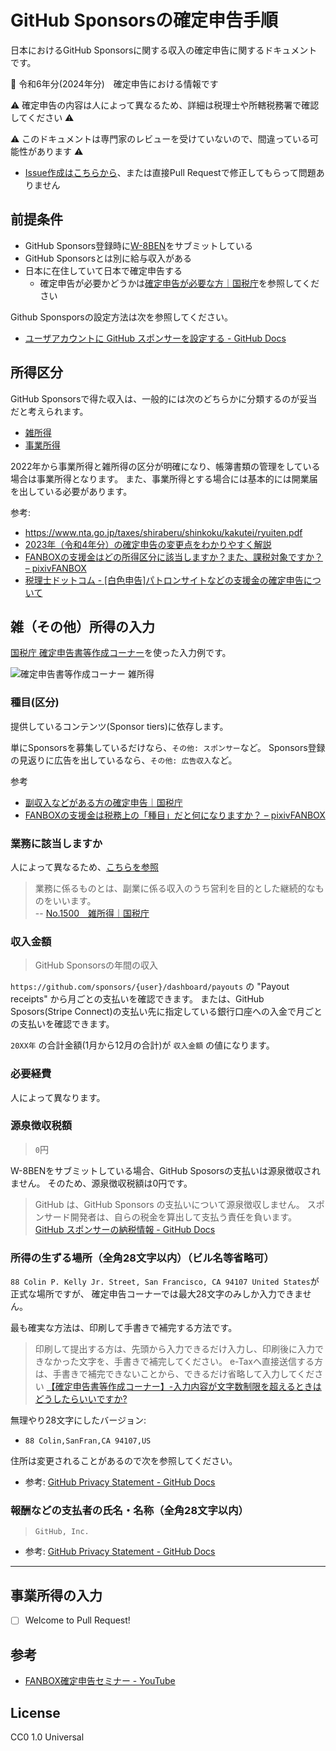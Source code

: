 # GitHub Sponsorsの確定申告手順

日本におけるGitHub Sponsorsに関する収入の確定申告に関するドキュメントです。

:memo: 令和6年分(2024年分) 確定申告における情報です

:warning: 確定申告の内容は人によって異なるため、詳細は税理士や所轄税務署で確認してください :warning:

:warning: このドキュメントは専門家のレビューを受けていないので、間違っている可能性があります :warning:

- [Issue作成はこちらから](https://github.com/azu/github-sponsors-tax/issues/new)、または直接Pull Requestで修正してもらって問題ありません

## 前提条件

- GitHub Sponsors登録時に[W-8BEN](https://www.irs.gov/pub/irs-pdf/iw8ben.pdf)をサブミットしている
- GitHub Sponsorsとは別に給与収入がある
- 日本に在住していて日本で確定申告する
  - 確定申告が必要かどうかは[確定申告が必要な方｜国税庁](https://www.nta.go.jp/taxes/shiraberu/shinkoku/tebiki2017/a/01/1_06.htm)を参照してください

Github Sponsporsの設定方法は次を参照してください。

- [ユーザアカウントに GitHub スポンサーを設定する - GitHub Docs](https://docs.github.com/ja/github/supporting-the-open-source-community-with-github-sponsors/setting-up-github-sponsors-for-your-user-account)

## 所得区分

GitHub Sponsorsで得た収入は、一般的には次のどちらかに分類するのが妥当だと考えられます。

- [雑所得](https://www.nta.go.jp/taxes/shiraberu/taxanswer/shotoku/1500.htm)
- [事業所得](https://www.nta.go.jp/taxes/shiraberu/taxanswer/shotoku/1350.htm)

2022年から事業所得と雑所得の区分が明確になり、帳簿書類の管理をしている場合は事業所得となります。
また、事業所得とする場合には基本的には開業届を出している必要があります。

参考:

- <https://www.nta.go.jp/taxes/shiraberu/shinkoku/kakutei/ryuiten.pdf>
- [2023年（令和4年分）の確定申告の変更点をわかりやすく解説](https://squareup.com/jp/ja/townsquare/changes-in-tax-declaration)
- [FANBOXの支援金はどの所得区分に該当しますか？また、課税対象ですか？ – pixivFANBOX](https://fanbox.pixiv.help/hc/ja/articles/900004208286-FANBOX%E3%81%AE%E6%94%AF%E6%8F%B4%E9%87%91%E3%81%AF%E3%81%A9%E3%81%AE%E6%89%80%E5%BE%97%E5%8C%BA%E5%88%86%E3%81%AB%E8%A9%B2%E5%BD%93%E3%81%97%E3%81%BE%E3%81%99%E3%81%8B-%E3%81%BE%E3%81%9F-%E8%AA%B2%E7%A8%8E%E5%AF%BE%E8%B1%A1%E3%81%A7%E3%81%99%E3%81%8B-)
- [税理士ドットコム - \[白色申告\]パトロンサイトなどの支援金の確定申告について](https://www.zeiri4.com/c_5/c_1059/q_58145/)

## 雑（その他）所得の入力

[国税庁 確定申告書等作成コーナー](https://www.keisan.nta.go.jp/kyoutu/ky/sm/top)を使った入力例です。

![確定申告書等作成コーナー 雑所得](docs/雑所得.png)

### 種目(区分)

提供しているコンテンツ(Sponsor tiers)に依存します。

単にSponsorsを募集しているだけなら、`その他: スポンサー`など。
Sponsors登録の見返りに広告を出しているなら、`その他: 広告収入`など。

参考

- [副収入などがある方の確定申告｜国税庁](https://www.nta.go.jp/taxes/shiraberu/shinkoku/kakutei/kakutei/fukugyo.htm)
- [FANBOXの支援金は税務上の「種目」だと何になりますか？ – pixivFANBOX](https://fanbox.pixiv.help/hc/ja/articles/900004208266-FANBOX%E3%81%AE%E6%94%AF%E6%8F%B4%E9%87%91%E3%81%AF%E7%A8%8E%E5%8B%99%E4%B8%8A%E3%81%AE-%E7%A8%AE%E7%9B%AE-%E3%81%A0%E3%81%A8%E4%BD%95%E3%81%AB%E3%81%AA%E3%82%8A%E3%81%BE%E3%81%99%E3%81%8B-)

### 業務に該当しますか

人によって異なるため、[こちらを参照](https://www.keisan.nta.go.jp/r2yokuaru/ocat2/ocat22/cid557.html)

> 業務に係るものとは、副業に係る収入のうち営利を目的とした継続的なものをいいます。  
> -- [No.1500 雑所得｜国税庁](https://www.nta.go.jp/taxes/shiraberu/taxanswer/shotoku/1500.htm)

### 収入金額

> GitHub Sponsorsの年間の収入

`https://github.com/sponsors/{user}/dashboard/payouts` の "Payout receipts" から月ごとの支払いを確認できます。
または、GitHub Sposors(Stripe Connect)の支払い先に指定している銀行口座への入金で月ごとの支払いを確認できます。

`20XX年` の合計金額(1月から12月の合計)が `収入金額` の値になります。

### 必要経費

人によって異なります。

### 源泉徴収税額

> `0`円

W-8BENをサブミットしている場合、GitHub Sposorsの支払いは源泉徴収されません。
そのため、源泉徴収税額は0円です。

> GitHub は、GitHub Sponsors の支払いについて源泉徴収しません。 スポンサード開発者は、自らの税金を算出して支払う責任を負います。  
> [GitHub スポンサーの納税情報 - GitHub Docs](https://docs.github.com/ja/sponsors/receiving-sponsorships-through-github-sponsors/tax-information-for-github-sponsors)

### 所得の生ずる場所（全角28文字以内）（ビル名等省略可）

`88 Colin P. Kelly Jr. Street, San Francisco, CA 94107 United States`が正式な場所ですが、
確定申告コーナーでは最大28文字のみしか入力できません。

最も確実な方法は、印刷して手書きで補完する方法です。

> 印刷して提出する方は、先頭から入力できるだけ入力し、印刷後に入力できなかった文字を、手書きで補完してください。
> e-Taxへ直接送信する方は、手書きで補完できないことから、できるだけ省略して入力してください
> [【確定申告書等作成コーナー】-入力内容が文字数制限を超えるときはどうしたらいいですか?](https://www.keisan.nta.go.jp/r1yokuaru/cat1/cat13/cat131/cid094.html)

無理やり28文字にしたバージョン:

- `88 Colin,SanFran,CA 94107,US`

住所は変更されることがあるので次を参照してください。

- 参考: [GitHub Privacy Statement - GitHub Docs](https://docs.github.com/en/github/site-policy/github-privacy-statement#githubs-global-privacy-practices)

### 報酬などの支払者の氏名・名称（全角28文字以内）

> `GitHub, Inc.`

- 参考: [GitHub Privacy Statement - GitHub Docs](https://docs.github.com/en/github/site-policy/github-privacy-statement#githubs-global-privacy-practices)

---

## 事業所得の入力

- [ ] Welcome to Pull Request!

## 参考

- [FANBOX確定申告セミナー - YouTube](https://www.youtube.com/watch?v=5jP3wddniDk)

## License

CC0 1.0 Universal
